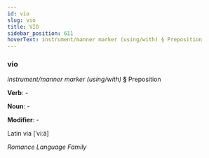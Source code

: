 ```yaml
---
id: vio
slug: vio
title: VİO
sidebar_position: 611
hoverText: instrument/manner marker (using/with) § Preposition
---
```


### vio

*instrument/manner marker (using/with)* **§** Preposition

**Verb**: -

**Noun**: -

**Modifier**: -

Latin via [ˈviːä]

*Romance Language Family*